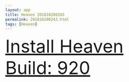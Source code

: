 ```yaml
---
layout: app
title: Heaven 201810200243
permalink: 201810200243.html
tags: [Heaven]
---
```

<div class="pure-g">
    <div class="pure-u-1-1" style="font-size: 4em">
        <a class="pure-button-primary" href="itms-services://?action=download-manifest&url=https%3A%2F%2Flitsungyisigono.github.io%2FTestScript%2Fmanifests%2F201810200243.plist"><i class="fa fa-download" aria-hidden="true"></i>Install Heaven Build: 920</a>
    </div>
</div>